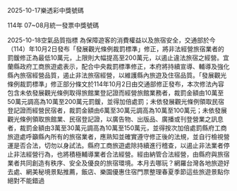 
2025-10-17樂透彩中獎號碼

                                
114年 07~08月統一發票中獎號碼
                             
2025-10-18空氣品質指標
                              為保障遊客的消費權益以及旅宿安全，交通部於今（114）年10月2日發布「發展觀光條例裁罰標準」修正，將非法經營旅宿業者的罰鍰修正為最低10萬元，上限則大幅提高至200萬元，以遏止違法旅宿之經營。宜蘭縣政府工商旅遊處表示，配合中央裁罰標準修正，本府將持續宣導、輔導及強化縣內旅宿經營品質，遏止非法旅宿經營，以維護縣內旅遊及住宿品質。「發展觀光條例裁罰標準」修正部分條文於114年10月2日由交通部修正發布，本次修法內容包含未依發展觀光條例取得旅館業登記證而經營旅館業務者，裁罰金額由10萬至50萬元調高為10萬至200萬元罰鍰，並得加倍處罰；未依發展觀光條例領取民宿登記證而經營民宿者，裁罰金額由6萬至30萬元調高為10萬至100萬元；未依發展觀光條例領取旅館業、民宿登記證，以廣告物、出版品、廣播或刊登營業之訊息者，裁罰金額由3萬至30萬元調高為10萬至150萬元，並得按次加倍處罰縣府工商旅遊處呼籲縣內所有的旅宿業者，應熟知並確實遵守修正後的法規，並自行檢視營運是否合法，切勿以身試法。縣府工商旅遊處除持續進行稽查，以遏止非法業者停止非法經營行為，也將積極輔導業者合法經營。經由納管合法經營，由縣府與旅宿業者共同創造有秩序、安全及優良的旅宿環境。本月去哪玩？網羅台灣各地旅遊好去處、網美秘境景點推薦，飯店、樂園優惠住宿門票整理春夏季節這些旅遊景點你絕對不能錯過